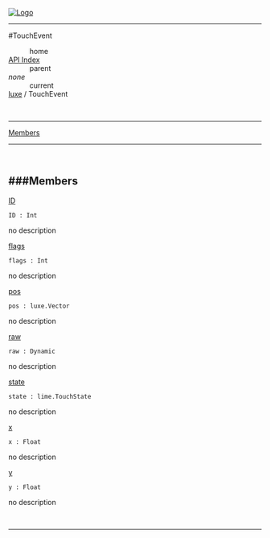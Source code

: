 
[![Logo](../../images/logo.png)](../../index.html)

---

#TouchEvent


&emsp;&emsp;&emsp;home   
[API Index](../../api/index.html#luxe)   
&emsp;&emsp;&emsp;parent    
_none_   
&emsp;&emsp;&emsp;current    
[luxe](./) / TouchEvent

<br/>

---


[Members](#Members)   


---

&nbsp;   

<a class="lift" name="Members" ></a>
###Members   
---
<a class="lift" name="ID" href="#ID">ID</a>



`ID : Int`

<span class="small_desc_flat"> no description </span>   

<a class="lift" name="flags" href="#flags">flags</a>



`flags : Int`

<span class="small_desc_flat"> no description </span>   

<a class="lift" name="pos" href="#pos">pos</a>



`pos : luxe.Vector`

<span class="small_desc_flat"> no description </span>   

<a class="lift" name="raw" href="#raw">raw</a>



`raw : Dynamic`

<span class="small_desc_flat"> no description </span>   

<a class="lift" name="state" href="#state">state</a>



`state : lime.TouchState`

<span class="small_desc_flat"> no description </span>   

<a class="lift" name="x" href="#x">x</a>



`x : Float`

<span class="small_desc_flat"> no description </span>   

<a class="lift" name="y" href="#y">y</a>



`y : Float`

<span class="small_desc_flat"> no description </span>   



&nbsp;
&nbsp;
&nbsp;

---  


&nbsp;   
&nbsp;   